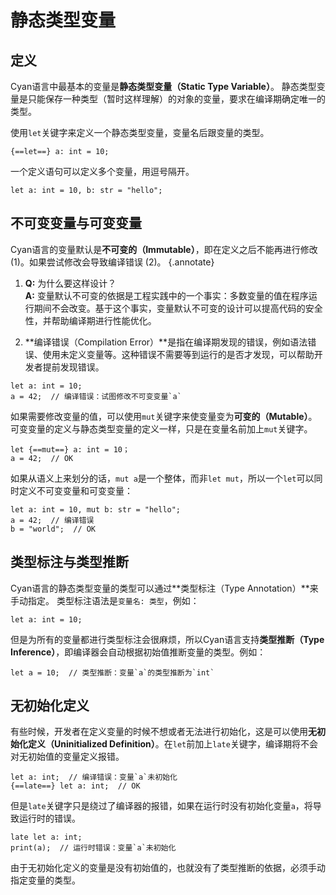 # 静态类型变量
## 定义
Cyan语言中最基本的变量是**静态类型变量（Static Type Variable）**。
静态类型变量是只能保存一种类型（暂时这样理解）的对象的变量，要求在编译期确定唯一的类型。

使用`let`关键字来定义一个静态类型变量，变量名后跟变量的类型。
```Cyan
{==let==} a: int = 10;
```
一个定义语句可以定义多个变量，用逗号隔开。
```Cyan
let a: int = 10, b: str = "hello";
```

## 不可变变量与可变变量
Cyan语言的变量默认是**不可变的（Immutable）**，即在定义之后不能再进行修改 (1)。如果尝试修改会导致编译错误 (2)。
{.annotate}

1. **Q:** 为什么要这样设计？ <br>
   **A:** 变量默认不可变的依据是工程实践中的一个事实：多数变量的值在程序运行期间不会改变。基于这个事实，变量默认不可变的设计可以提高代码的安全性，并帮助编译期进行性能优化。
 
2. **编译错误（Compilation Error）**是指在编译期发现的错误，例如语法错误、使用未定义变量等。这种错误不需要等到运行的是否才发现，可以帮助开发者提前发现错误。

```Cyan
let a: int = 10;
a = 42;  // 编译错误：试图修改不可变变量`a`
```

如果需要修改变量的值，可以使用`mut`关键字来使变量变为**可变的（Mutable）**。可变变量的定义与静态类型变量的定义一样，只是在变量名前加上`mut`关键字。
```Cyan
let {==mut==} a: int = 10；
a = 42;  // OK
```
如果从语义上来划分的话，`mut a`是一个整体，而非`let mut`，所以一个`let`可以同时定义不可变变量和可变变量：
```Cyan
let a: int = 10, mut b: str = "hello";
a = 42;  // 编译错误
b = "world";  // OK
```

## 类型标注与类型推断
Cyan语言的静态类型变量的类型可以通过**类型标注（Type Annotation）**来手动指定。
类型标注语法是`变量名: 类型`，例如：
```Cyan
let a: int = 10;
```
但是为所有的变量都进行类型标注会很麻烦，所以Cyan语言支持**类型推断（Type Inference）**，即编译器会自动根据初始值推断变量的类型。例如：
```Cyan
let a = 10;  // 类型推断：变量`a`的类型推断为`int`
```

## 无初始化定义
有些时候，开发者在定义变量的时候不想或者无法进行初始化，这是可以使用**无初始化定义（Uninitialized Definition）**。在`let`前加上`late`关键字，编译期将不会对无初始值的变量定义报错。
```Cyan
let a: int;  // 编译错误：变量`a`未初始化
{==late==} let a: int;  // OK
```
但是`late`关键字只是绕过了编译器的报错，如果在运行时没有初始化变量`a`，将导致运行时的错误。
```Cyan
late let a: int;
print(a);  // 运行时错误：变量`a`未初始化
```
由于无初始化定义的变量是没有初始值的，也就没有了类型推断的依据，必须手动指定变量的类型。